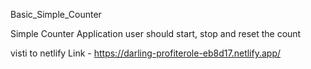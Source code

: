  Basic_Simple_Counter

 Simple Counter Application user should start, stop and reset the count

 visti to netlify Link - https://darling-profiterole-eb8d17.netlify.app/
